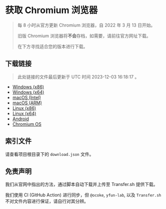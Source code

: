 # 获取 Chromium 浏览器

> 每 8 小时从官方更新 Chromium 浏览器，自 2022 年 3 月 13 日开始。
> 
> 旧版 Chromium 浏览器将**不会**存档，如需要，请前往官方网址下载。
>
> 在下方寻找适合您的版本进行下载。

## 下载链接

> 此处链接的文件最后更新于 UTC 时间 2023-12-03 16:18:17
。

- [Windows (x86)](https://transfer.sh/4cc2X9L7Bz/Win.zip)
- [Windows (x64)](https://transfer.sh/gyvTJFX7h1/Win_x64.zip)
- [macOS (Intel)](https://transfer.sh/rqhEgW11ym/Mac.zip)
- [macOS (ARM)](https://transfer.sh/rlu6HhXIrC/Mac_Arm.zip)
- [Linux (x86)](https://transfer.sh/YblotjCjO1/Linux.zip)
- [Linux (x64)](https://transfer.sh/6TdaLqjSwC/Linux_x64.zip)
- [Android](https://transfer.sh/cXXVrdUNfC/Android.zip)
- [Chromium OS](https://transfer.sh/fWrn4rd2jc/Linux_ChromiumOS_Full.zip)

## 索引文件

请查看项目根目录下的 `download.json` 文件。

## 免责声明

我们从官网中指出的方法，通过脚本自动下载并上传至 Transfer.sh 提供下载。

我们使用 CI (GitHub Action) 进行同步，但 `@ocoke`, `yfun-lab`, 以及 `Transfer.sh` 不对文件内容进行保证，请自行对其分辨。

